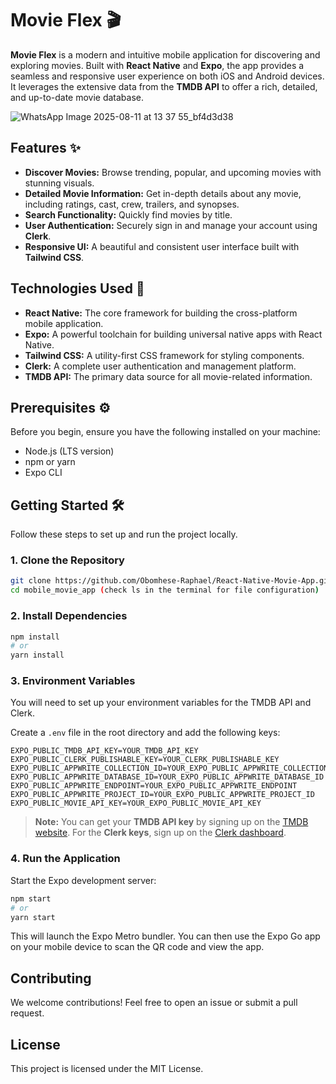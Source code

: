 # **Movie Flex 🎬**

**Movie Flex** is a modern and intuitive mobile application for discovering and exploring movies. Built with **React Native** and **Expo**, the app provides a seamless and responsive user experience on both iOS and Android devices. It leverages the extensive data from the **TMDB API** to offer a rich, detailed, and up-to-date movie database.

![WhatsApp Image 2025-08-11 at 13 37 55_bf4d3d38](https://github.com/user-attachments/assets/cf3263f4-ed38-41a8-a54e-bc83a9eb9f7a)


## **Features ✨**

  * **Discover Movies:** Browse trending, popular, and upcoming movies with stunning visuals.
  * **Detailed Movie Information:** Get in-depth details about any movie, including ratings, cast, crew, trailers, and synopses.
  * **Search Functionality:** Quickly find movies by title.
  * **User Authentication:** Securely sign in and manage your account using **Clerk**.
  * **Responsive UI:** A beautiful and consistent user interface built with **Tailwind CSS**.

## **Technologies Used 🚀**

  * **React Native:** The core framework for building the cross-platform mobile application.
  * **Expo:** A powerful toolchain for building universal native apps with React Native.
  * **Tailwind CSS:** A utility-first CSS framework for styling components.
  * **Clerk:** A complete user authentication and management platform.
  * **TMDB API:** The primary data source for all movie-related information.

## **Prerequisites ⚙️**

Before you begin, ensure you have the following installed on your machine:

  * Node.js (LTS version)
  * npm or yarn
  * Expo CLI

## **Getting Started 🛠️**

Follow these steps to set up and run the project locally.

### **1. Clone the Repository**

```bash
git clone https://github.com/Obomhese-Raphael/React-Native-Movie-App.git
cd mobile_movie_app (check ls in the terminal for file configuration)
```

### **2. Install Dependencies**

```bash
npm install
# or
yarn install
```

### **3. Environment Variables**

You will need to set up your environment variables for the TMDB API and Clerk.

Create a `.env` file in the root directory and add the following keys:

```
EXPO_PUBLIC_TMDB_API_KEY=YOUR_TMDB_API_KEY
EXPO_PUBLIC_CLERK_PUBLISHABLE_KEY=YOUR_CLERK_PUBLISHABLE_KEY
EXPO_PUBLIC_APPWRITE_COLLECTION_ID=YOUR_EXPO_PUBLIC_APPWRITE_COLLECTION_ID
EXPO_PUBLIC_APPWRITE_DATABASE_ID=YOUR_EXPO_PUBLIC_APPWRITE_DATABASE_ID
EXPO_PUBLIC_APPWRITE_ENDPOINT=YOUR_EXPO_PUBLIC_APPWRITE_ENDPOINT
EXPO_PUBLIC_APPWRITE_PROJECT_ID=YOUR_EXPO_PUBLIC_APPWRITE_PROJECT_ID
EXPO_PUBLIC_MOVIE_API_KEY=YOUR_EXPO_PUBLIC_MOVIE_API_KEY
```

> **Note:** You can get your **TMDB API key** by signing up on the [TMDB website](https://www.themoviedb.org/documentation/api). For the **Clerk keys**, sign up on the [Clerk dashboard](https://dashboard.clerk.com).

### **4. Run the Application**

Start the Expo development server:

```bash
npm start
# or
yarn start
```

This will launch the Expo Metro bundler. You can then use the Expo Go app on your mobile device to scan the QR code and view the app.

## **Contributing**

We welcome contributions\! Feel free to open an issue or submit a pull request.

## **License**

This project is licensed under the MIT License.
